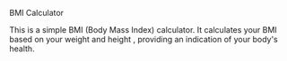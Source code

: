 BMI Calculator

This is a simple BMI (Body Mass Index) calculator. It calculates your BMI based on your weight and height , providing an indication of your body's health.
